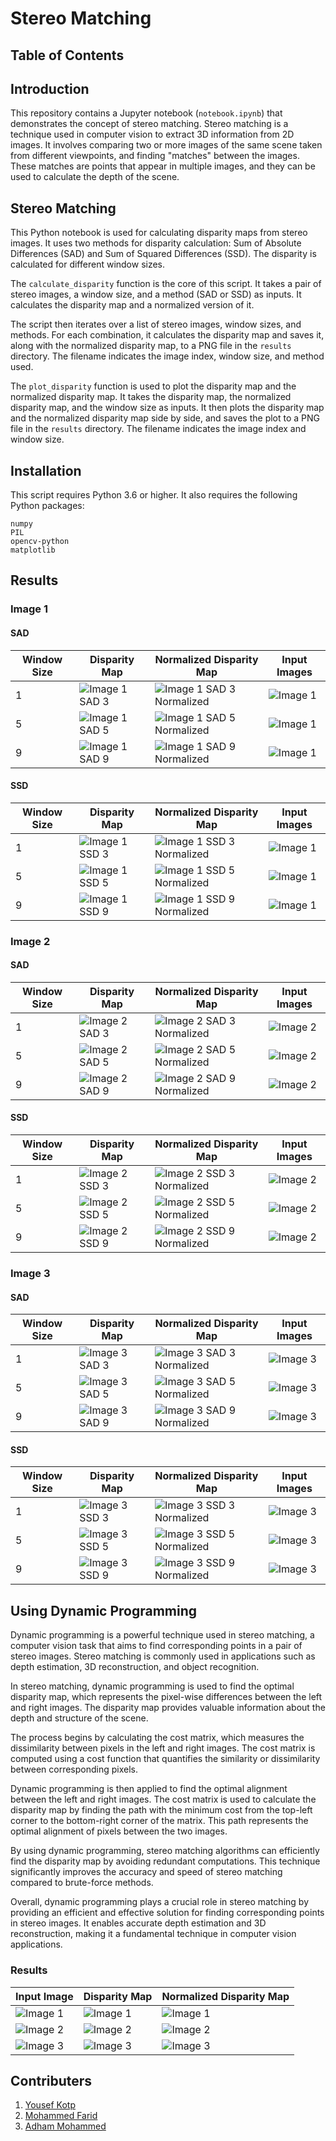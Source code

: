 # Stereo Matching


## Table of Contents

## Introduction
This repository contains a Jupyter notebook (`notebook.ipynb`) that demonstrates the concept of stereo matching. Stereo matching is a technique used in computer vision to extract 3D information from 2D images. It involves comparing two or more images of the same scene taken from different viewpoints, and finding "matches" between the images. These matches are points that appear in multiple images, and they can be used to calculate the depth of the scene.

## Stereo Matching

This Python notebook is used for calculating disparity maps from stereo images. It uses two methods for disparity calculation: Sum of Absolute Differences (SAD) and Sum of Squared Differences (SSD). The disparity is calculated for different window sizes.

The `calculate_disparity` function is the core of this script. It takes a pair of stereo images, a window size, and a method (SAD or SSD) as inputs. It calculates the disparity map and a normalized version of it.

The script then iterates over a list of stereo images, window sizes, and methods. For each combination, it calculates the disparity map and saves it, along with the normalized disparity map, to a PNG file in the `results` directory. The filename indicates the image index, window size, and method used.

The `plot_disparity` function is used to plot the disparity map and the normalized disparity map. It takes the disparity map, the normalized disparity map, and the window size as inputs. It then plots the disparity map and the normalized disparity map side by side, and saves the plot to a PNG file in the `results` directory. The filename indicates the image index and window size.

## Installation

This script requires Python 3.6 or higher. It also requires the following Python packages:
```
numpy
PIL
opencv-python
matplotlib
```

## Results

### Image 1

#### SAD

| Window Size | Disparity Map | Normalized Disparity Map | Input Images | 
| ----------- | ------------- | ------------------------ | ------------ |
| 1           | ![Image 1 SAD 3](results/1/disparity_map_window_size_1_SAD.png) | ![Image 1 SAD 3 Normalized](results/1/normalized_disparity_map_window_size_1_SAD.png) | ![Image 1](material/l1.png) |
| 5           | ![Image 1 SAD 5](results/1/disparity_map_window_size_5_SAD.png) | ![Image 1 SAD 5 Normalized](results/1/normalized_disparity_map_window_size_5_SAD.png) | ![Image 1](material/l1.png) |
| 9           | ![Image 1 SAD 9](results/1/disparity_map_window_size_9_SAD.png) | ![Image 1 SAD 9 Normalized](results/1/normalized_disparity_map_window_size_9_SAD.png) | ![Image 1](material/l1.png) |

#### SSD

| Window Size | Disparity Map | Normalized Disparity Map | Input Images |
| ----------- | ------------- | ------------------------ | ------------ |
| 1           | ![Image 1 SSD 3](results/1/disparity_map_window_size_1_SSD.png) | ![Image 1 SSD 3 Normalized](results/1/normalized_disparity_map_window_size_1_SSD.png) | ![Image 1](material/l1.png) |
| 5           | ![Image 1 SSD 5](results/1/disparity_map_window_size_5_SSD.png) | ![Image 1 SSD 5 Normalized](results/1/normalized_disparity_map_window_size_5_SSD.png) | ![Image 1](material/l1.png) |
| 9           | ![Image 1 SSD 9](results/1/disparity_map_window_size_9_SSD.png) | ![Image 1 SSD 9 Normalized](results/1/normalized_disparity_map_window_size_9_SSD.png) | ![Image 1](material/l1.png) |

### Image 2

#### SAD

| Window Size | Disparity Map | Normalized Disparity Map | Input Images |
| ----------- | ------------- | ------------------------ | ------------ |
| 1           | ![Image 2 SAD 3](results/2/disparity_map_window_size_1_SAD.png) | ![Image 2 SAD 3 Normalized](results/2/normalized_disparity_map_window_size_1_SAD.png) | ![Image 2](material/l2.png) |
| 5           | ![Image 2 SAD 5](results/2/disparity_map_window_size_5_SAD.png) | ![Image 2 SAD 5 Normalized](results/2/normalized_disparity_map_window_size_5_SAD.png) | ![Image 2](material/l2.png) |
| 9           | ![Image 2 SAD 9](results/2/disparity_map_window_size_9_SAD.png) | ![Image 2 SAD 9 Normalized](results/2/normalized_disparity_map_window_size_9_SAD.png) | ![Image 2](material/l2.png) |

#### SSD

| Window Size | Disparity Map | Normalized Disparity Map | Input Images |
| ----------- | ------------- | ------------------------ | ------------ |
| 1           | ![Image 2 SSD 3](results/2/disparity_map_window_size_1_SSD.png) | ![Image 2 SSD 3 Normalized](results/2/normalized_disparity_map_window_size_1_SSD.png) | ![Image 2](material/l2.png) |
| 5           | ![Image 2 SSD 5](results/2/disparity_map_window_size_5_SSD.png) | ![Image 2 SSD 5 Normalized](results/2/normalized_disparity_map_window_size_5_SSD.png) | ![Image 2](material/l2.png) |
| 9           | ![Image 2 SSD 9](results/2/disparity_map_window_size_9_SSD.png) | ![Image 2 SSD 9 Normalized](results/2/normalized_disparity_map_window_size_9_SSD.png) | ![Image 2](material/l2.png) |

### Image 3

#### SAD

| Window Size | Disparity Map | Normalized Disparity Map | Input Images |
| ----------- | ------------- | ------------------------ | ------------ |
| 1           | ![Image 3 SAD 3](results/3/disparity_map_window_size_1_SAD.png) | ![Image 3 SAD 3 Normalized](results/3/normalized_disparity_map_window_size_1_SAD.png) | ![Image 3](material/l3.png) |
| 5           | ![Image 3 SAD 5](results/3/disparity_map_window_size_5_SAD.png) | ![Image 3 SAD 5 Normalized](results/3/normalized_disparity_map_window_size_5_SAD.png) | ![Image 3](material/l3.png) |
| 9           | ![Image 3 SAD 9](results/3/disparity_map_window_size_9_SAD.png) | ![Image 3 SAD 9 Normalized](results/3/normalized_disparity_map_window_size_9_SAD.png) | ![Image 3](material/l3.png) |

#### SSD

| Window Size | Disparity Map | Normalized Disparity Map | Input Images |
| ----------- | ------------- | ------------------------ | ------------ |
| 1           | ![Image 3 SSD 3](results/3/disparity_map_window_size_1_SSD.png) | ![Image 3 SSD 3 Normalized](results/3/normalized_disparity_map_window_size_1_SSD.png) | ![Image 3](material/l3.png) |
| 5           | ![Image 3 SSD 5](results/3/disparity_map_window_size_5_SSD.png) | ![Image 3 SSD 5 Normalized](results/3/normalized_disparity_map_window_size_5_SSD.png) | ![Image 3](material/l3.png) |
| 9           | ![Image 3 SSD 9](results/3/disparity_map_window_size_9_SSD.png) | ![Image 3 SSD 9 Normalized](results/3/normalized_disparity_map_window_size_9_SSD.png) | ![Image 3](material/l3.png) |


## Using Dynamic Programming
Dynamic programming is a powerful technique used in stereo matching, a computer vision task that aims to find corresponding points in a pair of stereo images. Stereo matching is commonly used in applications such as depth estimation, 3D reconstruction, and object recognition.

In stereo matching, dynamic programming is used to find the optimal disparity map, which represents the pixel-wise differences between the left and right images. The disparity map provides valuable information about the depth and structure of the scene.

The process begins by calculating the cost matrix, which measures the dissimilarity between pixels in the left and right images. The cost matrix is computed using a cost function that quantifies the similarity or dissimilarity between corresponding pixels.

Dynamic programming is then applied to find the optimal alignment between the left and right images. The cost matrix is used to calculate the disparity map by finding the path with the minimum cost from the top-left corner to the bottom-right corner of the matrix. This path represents the optimal alignment of pixels between the two images.

By using dynamic programming, stereo matching algorithms can efficiently find the disparity map by avoiding redundant computations. This technique significantly improves the accuracy and speed of stereo matching compared to brute-force methods.

Overall, dynamic programming plays a crucial role in stereo matching by providing an efficient and effective solution for finding corresponding points in stereo images. It enables accurate depth estimation and 3D reconstruction, making it a fundamental technique in computer vision applications.

### Results

| Input Image | Disparity Map | Normalized Disparity Map |
| ----------- | ------------- | ------------------------ |
| ![Image 1](material/l1.png) | ![Image 1](results/dp/disparity_dp_1.png) | ![Image 1](results/dp/normalized_disparity_dp_1.png) |
| ![Image 2](material/l2.png) | ![Image 2](results/dp/disparity_dp_2.png) | ![Image 2](results/dp/normalized_disparity_dp_2.png) |
| ![Image 3](material/l3.png) | ![Image 3](results/dp/disparity_dp_3.png) | ![Image 3](results/dp/normalized_disparity_dp_3.png) |





## Contributers

1. [Yousef Kotp]()
2. [Mohammed Farid]()
3. [Adham Mohammed]()

